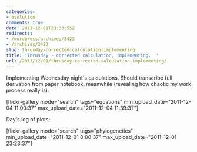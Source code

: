 ```yaml
---
categories:
- evolution
comments: true
date: 2011-12-01T23:33:55Z
redirects:
- /wordpress/archives/3423
- /archives/3423
slug: thrusday-corrected-calculation-implementing
title: 'Thrusday - corrected calculation, implementing.  '
url: /2011/12/01/thrusday-corrected-calculation-implementing/
---
```


Implementing Wednesday night's calculations. Should transcribe full derivation from paper notebook, meanwhile (revealing how chaotic my work process really is):

[flickr-gallery mode="search" tags="equations" min_upload_date="2011-12-04 11:00:37" max_upload_date="2011-12-04 11:39:37"]

Day's log of plots:

[flickr-gallery mode="search" tags="phylogenetics" min_upload_date="2011-12-01 8:00:37" max_upload_date="2011-12-01 23:23:37"]
